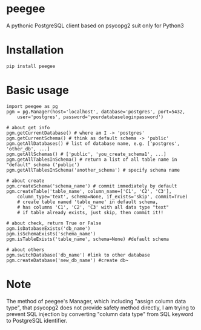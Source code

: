 # peegee
A pythonic PostgreSQL client based on psycopg2 suit only for Python3

# Installation
    pip install peegee

# Basic usage
    import peegee as pg
    pgm = pg.Manager(host='localhost', database='postgres', port=5432,
        user='postgres', password='yourdatabaseloginpassword')
    
    # about get info
    pgm.getCurrentDatabase() # where am I -> 'postgres'
    pgm.getCurrentSchema() # think as default schema -> 'public'
    pgm.getAllDatabases() # list of database name, e.g. ['postgres', 'other_db', ...]
    pgm.getAllSchemas() # ['public', 'you_create_schema1', ...]
    pgm.getAllTablesInSchema() # return a list of all table name in "default" schema ('public')
    pgm.getAllTablesInSchema('another_schema') # specify schema name
    
    # about create
    pgm.createSchema('schema_name') # commit immediately by default
    pgm.createTable('table_name', column_name=['C1', 'C2', 'C3'],
        column_type='text', schema=None, if_exists='skip', commit=True)
        # create table named 'table_name' in default schema, 
        # has columns 'C1', 'C2', 'C3' with all data type "text"
        # if table already exists, just skip, then commit it!!
    
    # about check, return True or False
    pgm.isDatabaseExists('db_name')
    pgm.isSchemaExists('schema_name')
    pgm.isTableExists('table_name', schema=None) #default schema
    
    # about others
    pgm.switchDatabase('db_name') #link to other database
    pgm.createDatabase('new_db_name') #create db~
    
# Note
The method of peegee's Manager, which including "assign column data type", that psycopg2 does not provide safety method directly, I am trying to prevent SQL injection by converting "column data type" from SQL keyword to PostgreSQL identifier.

